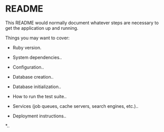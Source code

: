 # README

This README would normally document whatever steps are necessary to get the
application up and running.

Things you may want to cover:

* Ruby version. 

* System dependencies..

* Configuration..

* Database creation..

* Database initialization..

* How to run the test suite..

* Services (job queues, cache servers, search engines, etc.)..

* Deployment instructions..

*.. 
